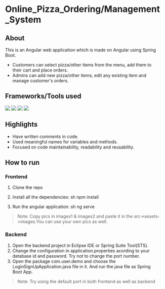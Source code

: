 # Online_Pizza_Ordering/Management_System
 
## About
This is an Angular web application which is made on Angular using Spring Boot. 
- Customers can select pizza/other items from the menu, add them to their cart and place orders. 
- Admins can add new pizza/other items, edit any existing item and manage customer's orders.
 
## Frameworks/Tools used
 
![](https://img.shields.io/badge/Angular-DD0031?style=for-the-badge&logo=angular&logoColor=white) ![](https://img.shields.io/badge/Bootstrap-563D7C?style=for-the-badge&logo=bootstrap&logoColor=white) ![](https://img.shields.io/badge/Spring-6AAD3D?style=for-the-badge&logo=spring&logoColor=white) ![](https://img.shields.io/badge/Java-FFFFFF?style=for-the-badge&logo=java&logoColor=red) 
 
## Highlights
 
- Have written comments in code.
- Used meaningful names for variables and methods.
- Focused on code maintainability, readability and reusability.
 
## How to run
 
### Frontend
1. Clone the repo
2. Install all the dependencies: 
sh
npm install

3. Run the angular application: 
sh
ng serve

> Note: Copy pics in images1 & images2 and paste it in the src->assets->images.You can use your own pics as well.
 
### Backend
 
1. Open the backend project in Eclipse IDE or Spring Suite Tool(STS).
2. Change the configuration in application.properties acording to your database id and password. Try not to change the port number.
3. Open the package com.user.demo and choose the LoginSignUpApplication.java file in it. And run the java file as Spring Boot App.
 
> Note: Try using the default port in both frontend as well as backend
